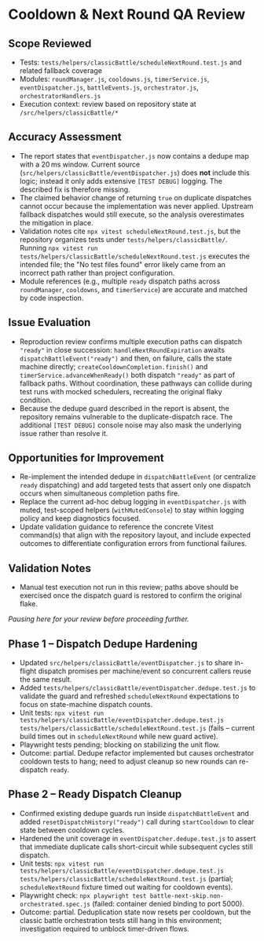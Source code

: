 # Cooldown & Next Round QA Review

## Scope Reviewed

- Tests: `tests/helpers/classicBattle/scheduleNextRound.test.js` and related fallback coverage
- Modules: `roundManager.js`, `cooldowns.js`, `timerService.js`, `eventDispatcher.js`, `battleEvents.js`, `orchestrator.js`, `orchestratorHandlers.js`
- Execution context: review based on repository state at `/src/helpers/classicBattle/*`

## Accuracy Assessment

- The report states that `eventDispatcher.js` now contains a dedupe map with a 20 ms window. Current source (`src/helpers/classicBattle/eventDispatcher.js`) does **not** include this logic; instead it only adds extensive `[TEST DEBUG]` logging. The described fix is therefore missing.
- The claimed behavior change of returning `true` on duplicate dispatches cannot occur because the implementation was never applied. Upstream fallback dispatches would still execute, so the analysis overestimates the mitigation in place.
- Validation notes cite `npx vitest scheduleNextRound.test.js`, but the repository organizes tests under `tests/helpers/classicBattle/`. Running `npx vitest run tests/helpers/classicBattle/scheduleNextRound.test.js` executes the intended file; the "No test files found" error likely came from an incorrect path rather than project configuration.
- Module references (e.g., multiple `ready` dispatch paths across `roundManager`, `cooldowns`, and `timerService`) are accurate and matched by code inspection.

## Issue Evaluation

- Reproduction review confirms multiple execution paths can dispatch `"ready"` in close succession: `handleNextRoundExpiration` awaits `dispatchBattleEvent("ready")` and then, on failure, calls the state machine directly; `createCooldownCompletion.finish()` and `timerService.advanceWhenReady()` both dispatch `"ready"` as part of fallback paths. Without coordination, these pathways can collide during test runs with mocked schedulers, recreating the original flaky condition.
- Because the dedupe guard described in the report is absent, the repository remains vulnerable to the duplicate-dispatch race. The additional `[TEST DEBUG]` console noise may also mask the underlying issue rather than resolve it.

## Opportunities for Improvement

- Re-implement the intended dedupe in `dispatchBattleEvent` (or centralize `ready` dispatching) and add targeted tests that assert only one dispatch occurs when simultaneous completion paths fire.
- Replace the current ad-hoc debug logging in `eventDispatcher.js` with muted, test-scoped helpers (`withMutedConsole`) to stay within logging policy and keep diagnostics focused.
- Update validation guidance to reference the concrete Vitest command(s) that align with the repository layout, and include expected outcomes to differentiate configuration errors from functional failures.

## Validation Notes

- Manual test execution not run in this review; paths above should be exercised once the dispatch guard is restored to confirm the original flake.

_Pausing here for your review before proceeding further._

## Phase 1 – Dispatch Dedupe Hardening

- Updated `src/helpers/classicBattle/eventDispatcher.js` to share in-flight dispatch promises per machine/event so concurrent callers reuse the same result.
- Added `tests/helpers/classicBattle/eventDispatcher.dedupe.test.js` to validate the guard and refreshed `scheduleNextRound` expectations to focus on state-machine dispatch counts.
- Unit tests: `npx vitest run tests/helpers/classicBattle/eventDispatcher.dedupe.test.js tests/helpers/classicBattle/scheduleNextRound.test.js` (fails – current build times out in `scheduleNextRound` while new guard active).
- Playwright tests pending; blocking on stabilizing the unit flow.
- Outcome: partial. Dedupe refactor implemented but causes orchestrator cooldown tests to hang; need to adjust cleanup so new rounds can re-dispatch `ready`.

## Phase 2 – Ready Dispatch Cleanup

- Confirmed existing dedupe guards run inside `dispatchBattleEvent` and added `resetDispatchHistory("ready")` call during `startCooldown` to clear state between cooldown cycles.
- Hardened the unit coverage in `eventDispatcher.dedupe.test.js` to assert that immediate duplicate calls short-circuit while subsequent cycles still dispatch.
- Unit tests: `npx vitest run tests/helpers/classicBattle/eventDispatcher.dedupe.test.js tests/helpers/classicBattle/scheduleNextRound.test.js` (partial; `scheduleNextRound` fixture timed out waiting for cooldown events).
- Playwright check: `npx playwright test battle-next-skip.non-orchestrated.spec.js` (failed: container denied binding to port 5000).
- Outcome: partial. Deduplication state now resets per cooldown, but the classic battle orchestration tests still hang in this environment; investigation required to unblock timer-driven flows.
